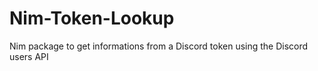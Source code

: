 # Nim-Token-Lookup

Nim package to get informations from a Discord token using the Discord users API
